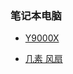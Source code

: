 ### 笔记本电脑

- [Y9000X](https://item.lenovo.com.cn/product/1006067.html)

- [几素 风扇](https://item.jd.com/46490567710.html#none)